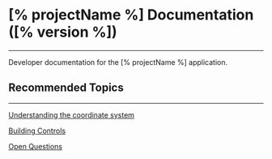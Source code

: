 [% projectName %] Documentation ([% version %])
==============================================================================
---

Developer documentation for the [% projectName %] application.

## Recommended Topics

------------------------------------------------------------------------------
[Understanding the coordinate system](understanding_the_coordinate_system.html)

[Building Controls](BuildingControls.html)

[Open Questions](open_questions.html)

